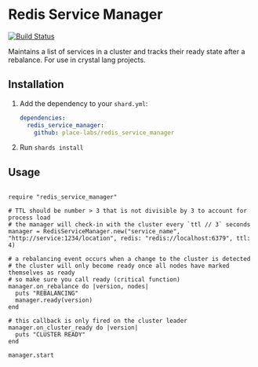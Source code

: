 # Redis Service Manager

[![Build Status](https://github.com/place-labs/redis_service_manager/actions/workflows/CI.yml/badge.svg?branch=master)](https://github.com/place-labs/redis_service_manager/actions/workflows/CI.yml)

Maintains a list of services in a cluster and tracks their ready state after a rebalance.
For use in crystal lang projects.

## Installation

1. Add the dependency to your `shard.yml`:

   ```yaml
   dependencies:
     redis_service_manager:
       github: place-labs/redis_service_manager
   ```

2. Run `shards install`


## Usage

```crystal

require "redis_service_manager"

# TTL should be number > 3 that is not divisible by 3 to account for process load
# the manager will check-in with the cluster every `ttl // 3` seconds
manager = RedisServiceManager.new("service_name", "http://service:1234/location", redis: "redis://localhost:6379", ttl: 4)

# a rebalancing event occurs when a change to the cluster is detected
# the cluster will only become ready once all nodes have marked themselves as ready
# so make sure you call ready (critical function)
manager.on_rebalance do |version, nodes|
  puts "REBALANCING"
  manager.ready(version)
end

# this callback is only fired on the cluster leader
manager.on_cluster_ready do |version|
  puts "CLUSTER READY"
end

manager.start

```
